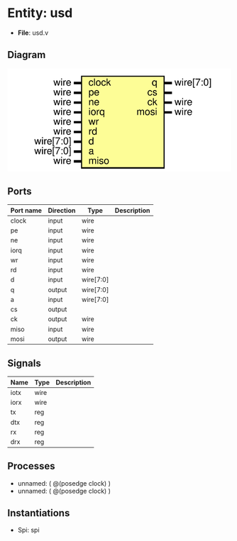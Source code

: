 # Entity: usd

- **File**: usd.v
## Diagram

![Diagram](usd.svg "Diagram")
## Ports

| Port name | Direction | Type      | Description |
| --------- | --------- | --------- | ----------- |
| clock     | input     | wire      |             |
| pe        | input     | wire      |             |
| ne        | input     | wire      |             |
| iorq      | input     | wire      |             |
| wr        | input     | wire      |             |
| rd        | input     | wire      |             |
| d         | input     | wire[7:0] |             |
| q         | output    | wire[7:0] |             |
| a         | input     | wire[7:0] |             |
| cs        | output    |           |             |
| ck        | output    | wire      |             |
| miso      | input     | wire      |             |
| mosi      | output    | wire      |             |
## Signals

| Name | Type | Description |
| ---- | ---- | ----------- |
| iotx | wire |             |
| iorx | wire |             |
| tx   | reg  |             |
| dtx  | reg  |             |
| rx   | reg  |             |
| drx  | reg  |             |
## Processes
- unnamed: ( @(posedge clock) )
- unnamed: ( @(posedge clock) )
## Instantiations

- Spi: spi
